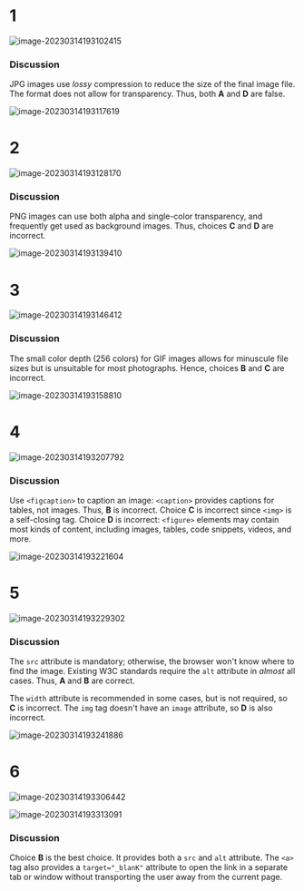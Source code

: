 # 1

![image-20230314193102415](C:\Users\jenny\AppData\Roaming\Typora\typora-user-images\image-20230314193102415.png)

### Discussion

JPG images use *lossy* compression to reduce the size of the final image file. The format does not allow for transparency. Thus, both **A** and **D** are false.

![image-20230314193117619](C:\Users\jenny\AppData\Roaming\Typora\typora-user-images\image-20230314193117619.png)

# 2

![image-20230314193128170](C:\Users\jenny\AppData\Roaming\Typora\typora-user-images\image-20230314193128170.png)

### Discussion

PNG images can use both alpha and single-color transparency, and frequently get used as background images. Thus, choices **C** and **D** are incorrect.

![image-20230314193139410](C:\Users\jenny\AppData\Roaming\Typora\typora-user-images\image-20230314193139410.png)

# 3

![image-20230314193146412](C:\Users\jenny\AppData\Roaming\Typora\typora-user-images\image-20230314193146412.png)

### Discussion

The small color depth (256 colors) for GIF images allows for minuscule file sizes but is unsuitable for most photographs. Hence, choices **B** and **C** are incorrect.

![image-20230314193158810](C:\Users\jenny\AppData\Roaming\Typora\typora-user-images\image-20230314193158810.png)

# 4

![image-20230314193207792](C:\Users\jenny\AppData\Roaming\Typora\typora-user-images\image-20230314193207792.png)

### Discussion

Use `<figcaption>` to caption an image: `<caption>` provides captions for tables, not images. Thus, **B** is incorrect. Choice **C** is incorrect since `<img>` is a self-closing tag. Choice **D** is incorrect: `<figure>` elements may contain most kinds of content, including images, tables, code snippets, videos, and more.

![image-20230314193221604](C:\Users\jenny\AppData\Roaming\Typora\typora-user-images\image-20230314193221604.png)

# 5

![image-20230314193229302](C:\Users\jenny\AppData\Roaming\Typora\typora-user-images\image-20230314193229302.png)

### Discussion

The `src` attribute is mandatory; otherwise, the browser won't know where to find the image. Existing W3C standards require the `alt` attribute in *almost* all cases. Thus, **A** and **B** are correct.

The `width` attribute is recommended in some cases, but is not required, so **C** is incorrect. The `img` tag doesn't have an `image` attribute, so **D** is also incorrect.

![image-20230314193241886](C:\Users\jenny\AppData\Roaming\Typora\typora-user-images\image-20230314193241886.png)

# 6

![image-20230314193306442](C:\Users\jenny\AppData\Roaming\Typora\typora-user-images\image-20230314193306442.png)

![image-20230314193313091](C:\Users\jenny\AppData\Roaming\Typora\typora-user-images\image-20230314193313091.png)

### Discussion

Choice **B** is the best choice. It provides both a `src` and `alt` attribute. The `<a>` tag also provides a `target="_blanK"` attribute to open the link in a separate tab or window without transporting the user away from the current page.
